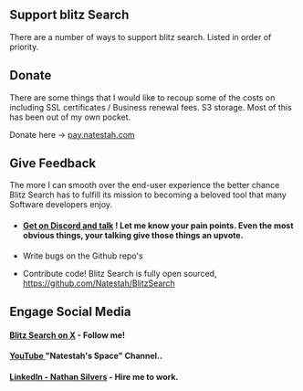 
## Support blitz Search

There are a number of ways to support blitz search.  Listed in order of priority.

## Donate

There are some things that I would like to recoup some of the costs on including SSL certificates / Business renewal fees. S3 storage.  Most of this has been out of my own pocket.

Donate here -> [pay.natestah.com](https://pay.natestah.com)

## Give Feedback

The more I can smooth over the end-user experience the better chance Blitz Search has to fulfill its mission to becoming a beloved tool that many Software developers enjoy.

* #### [Get on Discord and talk](https://discord.com/invite/UYPwQY9ngm) ! Let me know your pain points.  Even the most obvious things, your talking give those things an upvote.

* Write bugs on the Github repo's
* Contribute code!  Blitz Search is fully open sourced, https://github.com/Natestah/BlitzSearch

## Engage Social Media

#### [Blitz Search on X](https://x.com/BlitzSearch) - Follow me!

#### [YouTube ](https://www.youtube.com/@NatestahsSpace) "Natestah's Space" Channel..

#### [LinkedIn - Nathan Silvers](https://www.linkedin.com/in/nathan-silvers-a17308a8/) - Hire me to work.